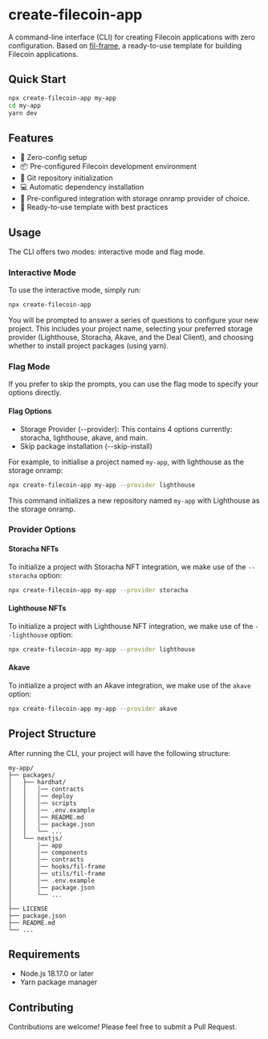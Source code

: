 # create-filecoin-app

A command-line interface (CLI) for creating Filecoin applications with zero configuration. Based on [fil-frame](https://github.com/FIL-Builders/fil-frame), a ready-to-use template for building Filecoin applications.

## Quick Start

```bash
npx create-filecoin-app my-app
cd my-app
yarn dev
```

## Features

- 🚀 Zero-config setup
- 📦 Pre-configured Filecoin development environment
- 🔄 Git repository initialization
- 💻 Automatic dependency installation
- 💾 Pre-configured integration with storage onramp provider of choice.
- 🎨 Ready-to-use template with best practices

## Usage

The CLI offers two modes: interactive mode and flag mode.

### Interactive Mode

To use the interactive mode, simply run:

```bash
npx create-filecoin-app
```

You will be prompted to answer a series of questions to configure your new project. This includes your project name, selecting your preferred storage provider (Lighthouse, Storacha, Akave, and the Deal Client), and choosing whether to install project packages (using yarn).

### Flag Mode

If you prefer to skip the prompts, you can use the flag mode to specify your options directly. 

#### Flag Options

- Storage Provider (--provider): This contains 4 options currently: storacha, lighthouse, akave, and main.
- Skip package installation (--skip-install)

For example, to initialise a project named `my-app`, with lighthouse as the storage onramp:

```bash
npx create-filecoin-app my-app --provider lighthouse
```

This command initializes a new repository named `my-app` with Lighthouse as the storage onramp.

### Provider Options

#### Storacha NFTs

To initialize a project with Storacha NFT integration, we make use of the `--storacha` option:

```bash
npx create-filecoin-app my-app --provider storacha
```

#### Lighthouse NFTs

To initialize a project with Lighthouse NFT integration, we make use of the `--lighthouse` option:

```bash
npx create-filecoin-app my-app --provider lighthouse
```

#### Akave

To initialize a project with an Akave integration, we make use of the `akave` option:

```bash
npx create-filecoin-app my-app --provider akave
```

## Project Structure

After running the CLI, your project will have the following structure:

```
my-app/
├── packages/
│   ├── hardhat/
│   │   │── contracts
│   │   │── deploy
│   │   │── scripts
│   │   │── .env.example
│   │   │── README.md
│   │   │── package.json
│   │   └── ...
│   └── nextjs/
│       │── app
│       │── components
│       │── contracts
│       │── hooks/fil-frame
│       │── utils/fil-frame
│       │── .env.example
│       │── package.json
│       └── ...
│   
├── LICENSE
├── package.json
├── README.md
└── ...
```

## Requirements

- Node.js 18.17.0 or later
- Yarn package manager

## Contributing

Contributions are welcome! Please feel free to submit a Pull Request.

<!-- ## License

MIT © -->
